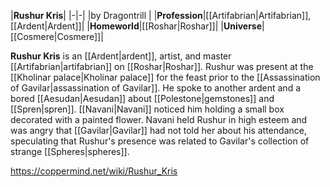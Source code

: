 |**Rushur Kris**|
|-|-|
|by  Dragontrill |
|**Profession**|[[Artifabrian\|Artifabrian]], [[Ardent\|Ardent]]|
|**Homeworld**|[[Roshar\|Roshar]]|
|**Universe**|[[Cosmere\|Cosmere]]|

**Rushur Kris** is an [[Ardent\|ardent]], artist, and master [[Artifabrian\|artifabrian]] on [[Roshar\|Roshar]].
Rushur was present at the [[Kholinar palace\|Kholinar palace]] for the feast prior to the [[Assassination of Gavilar\|assassination of Gavilar]]. He spoke to another ardent and a bored [[Aesudan\|Aesudan]] about [[Polestone\|gemstones]] and [[Spren\|spren]]. [[Navani\|Navani]] noticed him holding a small box decorated with a painted flower. Navani held Rushur in high esteem and was angry that [[Gavilar\|Gavilar]] had not told her about his attendance, speculating that Rushur's presence was related to Gavilar's collection of strange [[Spheres\|spheres]].



https://coppermind.net/wiki/Rushur_Kris